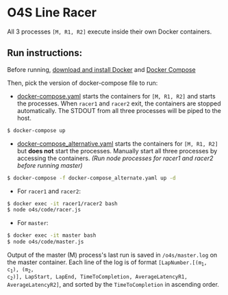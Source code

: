 # O4S Line Racer

All 3 processes `[M, R1, R2]` execute inside their own Docker containers.

## Run instructions:

Before running, [download and install Docker](https://www.docker.com/products/docker-desktop) and [Docker Compose](https://docs.docker.com/compose/install/)

Then, pick the version of docker-compose file to run:
* [docker-compose.yaml](https://github.com/sharma-divyanshu/o4s_line_racer/blob/master/docker-compose.yaml) starts the containers for `[M, R1, R2]` and starts the processes. When `racer1` and `racer2` exit, the containers are stopped automatically. The STDOUT from all three processes will be piped to the host.
```bash
$ docker-compose up
```
* [docker-compose_alternative.yaml](https://github.com/sharma-divyanshu/o4s_line_racer/blob/master/docker-compose_alternative.yaml) starts the containers for `[M, R1, R2]` but **does not** start the processes. Manually start all three processes by accessing the containers. _(Run node processes for racer1 and racer2 before running master)_ 
```bash
$ docker-compose -f docker-compose_alternate.yaml up -d
```
  - For `racer1` and `racer2`:
  ```bash
  $ docker exec -it racer1/racer2 bash
  $ node o4s/code/racer.js
  ```
  - For `master`:
```bash
$ docker exec -it master bash
$ node o4s/code/master.js
```
Output of the master (M) process's last run is saved in `/o4s/master.log` on the master container. Each line of the log is of format `[LapNumber.`<code>[(m<sub>1</sub>, c<sub>1</sub>), (m<sub>2</sub>, c<sub>2</sub>)]</code>`, LapStart, LapEnd, TimeToCompletion, AverageLatencyR1, AverageLatencyR2]`, and sorted by the `TimeToCompletion` in ascending order.
